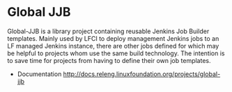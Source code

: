 # Global JJB

Global-JJB is a library project containing reusable Jenkins Job Builder templates. Mainly used by LFCI to deploy management Jenkins jobs to an LF managed Jenkins instance, there are other jobs defined for which may be helpful to projects whom use the same build technology. The intention is to save time for projects from having to define their own job templates.

- Documentation <http://docs.releng.linuxfoundation.org/projects/global-jjb>
